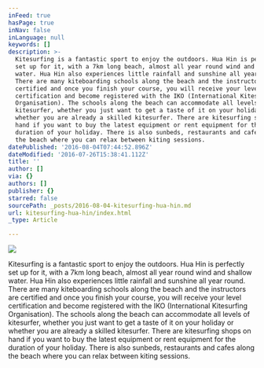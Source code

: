 ```yaml
---
inFeed: true
hasPage: true
inNav: false
inLanguage: null
keywords: []
description: >-
  Kitesurfing is a fantastic sport to enjoy the outdoors. Hua Hin is perfectly
  set up for it, with a 7km long beach, almost all year round wind and shallow
  water. Hua Hin also experiences little rainfall and sunshine all year round.
  There are many kiteboarding schools along the beach and the instructors are
  certified and once you finish your course, you will receive your level
  certification and become registered with the IKO (International Kitesurfing
  Organisation). The schools along the beach can accommodate all levels of
  kitesurfer, whether you just want to get a taste of it on your holiday or
  whether you are already a skilled kitesurfer. There are kitesurfing shops on
  hand if you want to buy the latest equipment or rent equipment for the
  duration of your holiday. There is also sunbeds, restaurants and cafes along
  the beach where you can relax between kiting sessions.
datePublished: '2016-08-04T07:44:52.896Z'
dateModified: '2016-07-26T15:38:41.112Z'
title: ''
author: []
via: {}
authors: []
publisher: {}
starred: false
sourcePath: _posts/2016-08-04-kitesurfing-hua-hin.md
url: kitesurfing-hua-hin/index.html
_type: Article

---
```

![](https://the-grid-user-content.s3-us-west-2.amazonaws.com/f67c1c3e-655c-4715-82f3-9fa66caf304f.jpg)

Kitesurfing is a fantastic sport to enjoy the outdoors. Hua Hin is perfectly set up for it, with a 7km long beach, almost all year round wind and shallow water. Hua Hin also experiences little rainfall and sunshine all year round. There are many kiteboarding schools along the beach and the instructors are certified and once you finish your course, you will receive your level certification and become registered with the IKO (International Kitesurfing Organisation). The schools along the beach can accommodate all levels of kitesurfer, whether you just want to get a taste of it on your holiday or whether you are already a skilled kitesurfer. There are kitesurfing shops on hand if you want to buy the latest equipment or rent equipment for the duration of your holiday. There is also sunbeds, restaurants and cafes along the beach where you can relax between kiting sessions.
